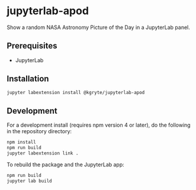 # jupyterlab-apod

Show a random NASA Astronomy Picture of the Day in a JupyterLab panel.

## Prerequisites

* JupyterLab

## Installation

```bash
jupyter labextension install @kgryte/jupyterlab-apod
```

## Development

For a development install (requires npm version 4 or later), do the following in the repository directory:

```bash
npm install
npm run build
jupyter labextension link .
```

To rebuild the package and the JupyterLab app:

```bash
npm run build
jupyter lab build
```
